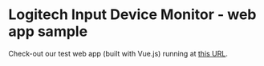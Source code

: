 # Logitech Input Device Monitor - web app sample

Check-out our test web app (built with Vue.js) running at [this URL](https://logitech.github.io/lauzhack2019/devmon/test/).
